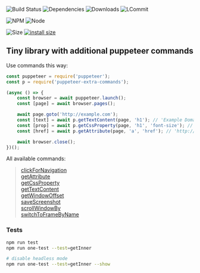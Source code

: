 ![Build Status](https://travis-ci.org/k03mad/puppeteer-extra-commands.svg?branch=master) ![Dependencies](https://david-dm.org/k03mad/puppeteer-extra-commands.svg) ![Downloads](https://img.shields.io/npm/dt/puppeteer-extra-commands.svg) ![LCommit](https://img.shields.io/github/last-commit/k03mad/puppeteer-extra-commands.svg)

![NPM](https://img.shields.io/npm/v/puppeteer-extra-commands.svg) ![Node](https://img.shields.io/node/v/puppeteer-extra-commands.svg)

![Size](https://img.shields.io/github/repo-size/k03mad/puppeteer-extra-commands.svg) [![install size](https://packagephobia.now.sh/badge?p=puppeteer-extra-commands)](https://packagephobia.now.sh/result?p=puppeteer-extra-commands)

## Tiny library with additional puppeteer commands

Use commands this way:

```js
const puppeteer = require('puppeteer');
const p = require('puppeteer-extra-commands');

(async () => {
    const browser = await puppeteer.launch();
    const [page] = await browser.pages();

    await page.goto('http://example.com');
    const [text] = await p.getTextContent(page, 'h1'); // 'Example Domain'
    const [prop] = await p.getCssProperty(page, 'h1', 'font-size'); // '32px'
    const [href] = await p.getAttribute(page, 'a', 'href'); // 'http://www.iana.org/domains/example'

    await browser.close();
})();
```

All available commands:

> [clickForNavigation](https://github.com/k03mad/puppeteer-extra-commands/blob/master/commands/clickForNavigation.js)\
> [getAttribute](https://github.com/k03mad/puppeteer-extra-commands/blob/master/commands/getAttribute.js)\
> [getCssProperty](https://github.com/k03mad/puppeteer-extra-commands/blob/master/commands/getCssProperty.js)\
> [getTextContent](https://github.com/k03mad/puppeteer-extra-commands/blob/master/commands/getInnerText.js)\
> [getWindowOffset](https://github.com/k03mad/puppeteer-extra-commands/blob/master/commands/getWindowOffset.js)\
> [saveScreenshot](https://github.com/k03mad/puppeteer-extra-commands/blob/master/commands/saveScreenshot.js)\
> [scrollWindowBy](https://github.com/k03mad/puppeteer-extra-commands/blob/master/commands/scrollWindowBy.js)\
> [switchToFrameByName](https://github.com/k03mad/puppeteer-extra-commands/blob/master/commands/switchToFrameByName.js)

### Tests

```bash
npm run test
npm run one-test --test=getInner

# disable headless mode
npm run one-test --test=getInner --show
```
